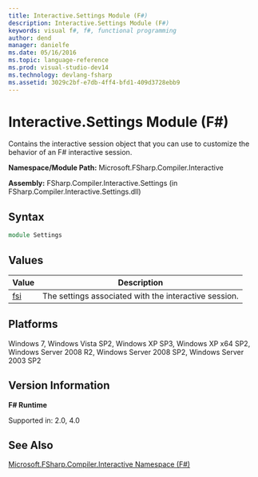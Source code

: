 ```yaml
---
title: Interactive.Settings Module (F#)
description: Interactive.Settings Module (F#)
keywords: visual f#, f#, functional programming
author: dend
manager: danielfe
ms.date: 05/16/2016
ms.topic: language-reference
ms.prod: visual-studio-dev14
ms.technology: devlang-fsharp
ms.assetid: 3029c2bf-e7db-4ff4-bfd1-409d3728ebb9 
---
```


# Interactive.Settings Module (F#)

Contains the interactive session object that you can use to customize the behavior of an F# interactive session.

**Namespace/Module Path:** Microsoft.FSharp.Compiler.Interactive

**Assembly:** FSharp.Compiler.Interactive.Settings (in FSharp.Compiler.Interactive.Settings.dll)


## Syntax

```fsharp
module Settings
```

## Values


|Value|Description|
|-----|-----------|
|[fsi](https://msdn.microsoft.com/library/d02ec3ad-355e-460e-bf41-c98466408642)|The settings associated with the interactive session.|

## Platforms
Windows 7, Windows Vista SP2, Windows XP SP3, Windows XP x64 SP2, Windows Server 2008 R2, Windows Server 2008 SP2, Windows Server 2003 SP2


## Version Information
**F# Runtime**

Supported in: 2.0, 4.0

## See Also
[Microsoft.FSharp.Compiler.Interactive Namespace &#40;F&#35;&#41;](Microsoft.FSharp.Compiler.Interactive-Namespace-%5BFSharp%5D.md)